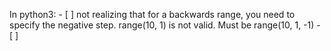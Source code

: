 In python3:
    - [ ] not realizing that for a backwards range, you need to specify the negative step. range(10, 1) is not valid. Must be range(10, 1, -1)
    - [ ] 